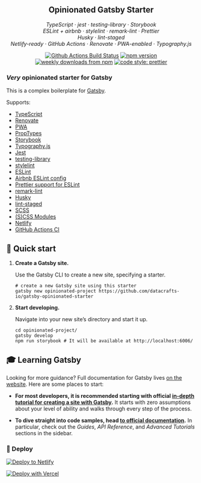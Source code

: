 <h2 align="center">Opinionated Gatsby Starter</h2>

<p align="center">
  <em>
    TypeScript
    · jest
    · testing-library
    · Storybook
  </em>
  <br />
  <em>
    ESLint + airbnb
    · stylelint
    · remark-lint
    · Prettier
  </em>
  <br />
  <em>
    Husky
    · lint-staged
  </em>
  <br />
  <em>
    Netlify-ready
    · GitHub Actions
    · Renovate
    · PWA-enabled
    · Typography.js
  </em>
</p>

<p align="center">
  <a href="https://github.com/datacrafts-io/gatsby-opinionated-starter/actions?query=workflow%3AMain+branch%3Amaster">
    <img alt="Github Actions Build Status" src="https://img.shields.io/github/workflow/status/datacrafts-io/gatsby-opinionated-starter/Main?label=Build&style=flat-square"></a>
    
  <a href="https://www.npmjs.com/package/gatsby-opinionated-starter">
    <img alt="npm version" src="https://img.shields.io/npm/v/gatsby-opinionated-starter.svg?style=flat-square"></a>
  <a href="https://www.npmjs.com/package/gatsby-opinionated-starter">
    <img alt="weekly downloads from npm" src="https://img.shields.io/npm/dw/gatsby-opinionated-starter.svg?style=flat-square"></a>
  <a href="https://github.com/prettier/prettier">
    <img alt="code style: prettier" src="https://img.shields.io/badge/code_style-prettier-ff69b4.svg?style=flat-square"></a>
</p>

### _Very_ opinionated starter for Gatsby

This is a complex boilerplate for [Gatsby](https://www.gatsbyjs.org/).

Supports:

- [TypeScript](https://www.typescriptlang.org/)
- [Renovate](https://renovate.whitesourcesoftware.com/)
- [PWA](https://developer.mozilla.org/en-US/docs/Web/Progressive_web_apps)
- [PropTypes](https://github.com/facebook/prop-types)
- [Storybook](https://storybook.js.org/)
- [Typography.js](https://kyleamathews.github.io/typography.js/)
- [Jest](https://jestjs.io/)
- [testing-library](https://testing-library.com/)
- [stylelint](https://stylelint.io/)
- [ESLint](https://eslint.org/)
- [Airbnb ESLint config](https://github.com/airbnb/javascript)
- [Prettier support for ESLint](https://github.com/prettier/eslint-plugin-prettier)
- [remark-lint](https://remark.js.org/)
- [Husky](https://github.com/typicode/husky)
- [lint-staged](https://github.com/okonet/lint-staged)
- [SCSS](https://sass-lang.com/)
- [(S)CSS Modules](https://github.com/css-modules/css-modules)
- [Netlify](https://www.netlify.com/)
- [GitHub Actions CI](https://github.com/features/actions)

## 🚀 Quick start

1.  **Create a Gatsby site.**

    Use the Gatsby CLI to create a new site, specifying a starter.

    ```shell
    # create a new Gatsby site using this starter
    gatsby new opinionated-project https://github.com/datacrafts-io/gatsby-opinionated-starter
    ```

1.  **Start developing.**

    Navigate into your new site’s directory and start it up.

    ```shell
    cd opinionated-project/
    gatsby develop
    npm run storybook # It will be available at http://localhost:6006/
    ```

## 🎓 Learning Gatsby

Looking for more guidance? Full documentation for Gatsby lives [on the website](https://www.gatsbyjs.org/). Here are some places to start:

- **For most developers, it is recommended starting with official [in-depth tutorial for creating a site with Gatsby](https://www.gatsbyjs.org/tutorial/).** It starts with zero assumptions about your level of ability and walks through every step of the process.

- **To dive straight into code samples, head [to official documentation](https://www.gatsbyjs.org/docs/).** In particular, check out the _Guides_, _API Reference_, and _Advanced Tutorials_ sections in the sidebar.

### 💫 Deploy

[![Deploy to Netlify](https://www.netlify.com/img/deploy/button.svg)](https://app.netlify.com/start/deploy?repository=https://github.com/datacrafts-io/gatsby-opinionated-starter)

[![Deploy with Vercel](https://vercel.com/button)](https://vercel.com/import/project?template=https://github.com/datacrafts-io/gatsby-opinionated-starter)
